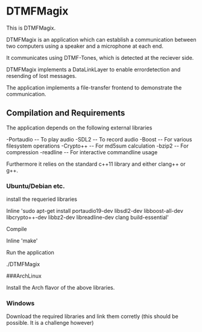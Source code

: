 DTMFMagix
=========

This is DTMFMagix.

DTMFMagix is an application which can establish a communication between two computers using a speaker and a microphone at each end.

It communicates using DTMF-Tones, which is detected at the reciever side.

DTMFMagix implements a DataLinkLayer to enable errordetection and resending of lost messages.

The application implements a file-transfer frontend to demonstrate the communication.

Compilation and Requirements
----------------------------

The application depends on the following external libraries

-Portaudio  -- To play audio
-SDL2       -- To record audio
-Boost      -- For various filesystem operations
-Crypto++   -- For md5sum calculation
-bzip2      -- For compression
-readline   -- For interactive commandline usage

Furthermore it relies on the standard c++11 library and either clang++ or g++.

### Ubuntu/Debian etc.

install the requeried libraries

Inline 'sudo apt-get install portaudio19-dev libsdl2-dev libboost-all-dev libcrypto++-dev libbz2-dev libreadline-dev clang build-essential'

Compile

Inline 'make'

Run the application

./DTMFMagix

###ArchLinux

Install the Arch flavor of the above libraries.

### Windows

Download the required libraries and link them corretly (this should be possible. It is a challenge however)


